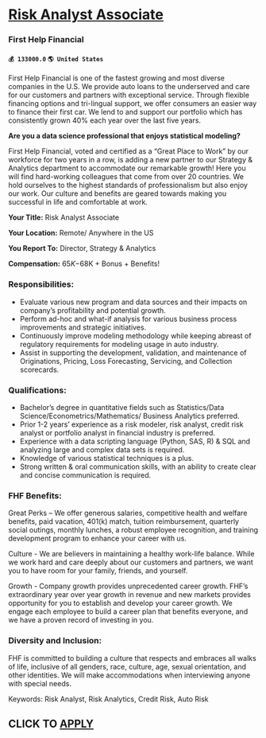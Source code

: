 # [Risk Analyst Associate](https://www.remotewlb.com/apply/risk-analyst-associate)  
### First Help Financial  
#### `💰 133000.0` `🌎 United States`  

First Help Financial is one of the fastest growing and most diverse companies in the U.S. We provide auto loans to the underserved and care for our customers and partners with exceptional service. Through flexible financing options and tri-lingual support, we offer consumers an easier way to finance their first car. We lend to and support our portfolio which has consistently grown 40% each year over the last five years.

 **Are you a data science professional that enjoys statistical modeling?**

First Help Financial, voted and certified as a “Great Place to Work” by our workforce for two years in a row, is adding a new partner to our Strategy & Analytics department to accommodate our remarkable growth! Here you will find hard-working colleagues that come from over 20 countries. We hold ourselves to the highest standards of professionalism but also enjoy our work. Our culture and benefits are geared towards making you successful in life and comfortable at work.

 **Your Title:** Risk Analyst Associate

**Your Location:** Remote/ Anywhere in the US

 **You Report To:** Director, Strategy & Analytics

 **Compensation:** $65K-$68K + Bonus + Benefits!

### Responsibilities:

  * Evaluate various new program and data sources and their impacts on company’s profitability and potential growth.
  * Perform ad-hoc and what-if analysis for various business process improvements and strategic initiatives.
  * Continuously improve modeling methodology while keeping abreast of regulatory requirements for modeling usage in auto industry.
  * Assist in supporting the development, validation, and maintenance of Originations, Pricing, Loss Forecasting, Servicing, and Collection scorecards.

### Qualifications:

  * Bachelor’s degree in quantitative fields such as Statistics/Data Science/Econometrics/Mathematics/ Business Analytics preferred. 
  * Prior 1-2 years’ experience as a risk modeler, risk analyst, credit risk analyst or portfolio analyst in financial industry is preferred.
  * Experience with a data scripting language (Python, SAS, R) & SQL and analyzing large and complex data sets is required.
  * Knowledge of various statistical techniques is a plus.
  * Strong written & oral communication skills, with an ability to create clear and concise communication is required.

### FHF Benefits:

Great Perks – We offer generous salaries, competitive health and welfare benefits, paid vacation, 401(k) match, tuition reimbursement, quarterly social outings, monthly lunches, a robust employee recognition, and training development program to enhance your career with us.

Culture - We are believers in maintaining a healthy work-life balance. While we work hard and care deeply about our customers and partners, we want you to have room for your family, friends, and yourself.

Growth - Company growth provides unprecedented career growth. FHF’s extraordinary year over year growth in revenue and new markets provides opportunity for you to establish and develop your career growth. We engage each employee to build a career plan that benefits everyone, and we have a proven record of investing in you.

### Diversity and Inclusion:

FHF is committed to building a culture that respects and embraces all walks of life, inclusive of all genders, race, culture, age, sexual orientation, and other identities. We will make accommodations when interviewing anyone with special needs.

Keywords: Risk Analyst, Risk Analytics, Credit Risk, Auto Risk

  
## CLICK TO [APPLY](https://www.remotewlb.com/apply/risk-analyst-associate)

